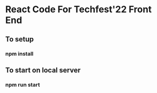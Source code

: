 # React Code For Techfest'22 Front End

## To setup
### npm install

## To start on local server
### npm run start
